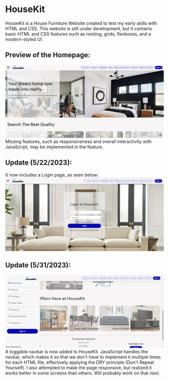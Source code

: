 # HouseKit
HouseKit is a House Furniture Website created to test my early skills with HTML and CSS.
This website is still under development, but it contains basic HTML and CSS features such as nesting, grids, flexboxes, and a modern-styled UI.
## Preview of the Homepage:
![ScreenShot1](images/github-sample-screenshots/HouseKit-homepage-screenshot.png)
Missing features, such as responsiveness and overall interactivity with JavaScript, may be implemented in the feature.
## Update (5/22/2023):
It now includes a Login page, as seen below:
![ScreenShot2](images/github-sample-screenshots/HouseKit-login-screenshot.png)
## Update (5/31/2023):
![ScreenShot3](images/github-sample-screenshots/Housekit-navbar-screenshot.png)
A toggable navbar is now added to HouseKit. JavaScript handles the navbar, which makes it so that we don't have to implement it multiple times for each HTML file, effectively applying the DRY principle (Don't Repeat Yourself).
I also attempted to make the page responsive, but realized it works better in some screens than others. Will probably work on that next.
